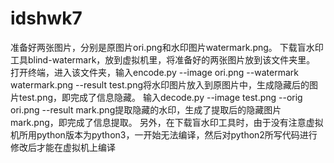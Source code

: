 # idshwk7
准备好两张图片，分别是原图片ori.png和水印图片watermark.png。
下载盲水印工具blind-watermark，放到虚拟机里，将准备好的两张图片放到该文件夹里。
打开终端，进入该文件夹，输入encode.py --image ori.png --watermark watermark.png --result test.png将水印图片放入到原图片中，生成隐藏后的图片test.png，即完成了信息隐藏。
输入decode.py --image test.png --orig ori.png --result mark.png提取隐藏的水印，生成了提取后的隐藏图片mark.png，即完成了信息提取。
另外，在下载盲水印工具时，由于没有注意虚拟机所用python版本为python3，一开始无法编译，然后对python2所写代码进行修改后才能在虚拟机上编译
